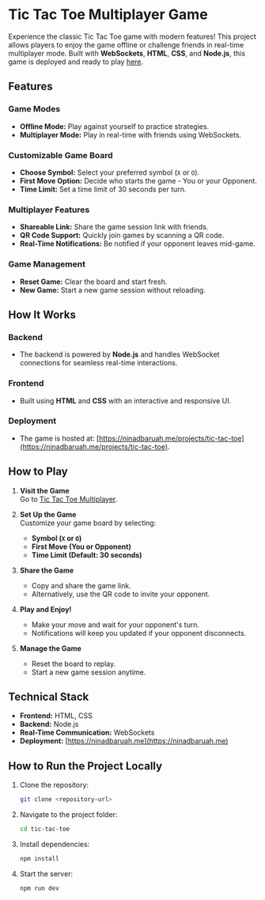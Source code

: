 # Tic Tac Toe Multiplayer Game

Experience the classic Tic Tac Toe game with modern features! This project allows players to enjoy the game offline or challenge friends in real-time multiplayer mode. Built with **WebSockets**, **HTML**, **CSS**, and **Node.js**, this game is deployed and ready to play [here](https://ninadbaruah.me/projects/tic-tac-toe).

## Features

### Game Modes

- **Offline Mode:** Play against yourself to practice strategies.
- **Multiplayer Mode:** Play in real-time with friends using WebSockets.

### Customizable Game Board

- **Choose Symbol:** Select your preferred symbol (`X` or `O`).
- **First Move Option:** Decide who starts the game - You or your Opponent.
- **Time Limit:** Set a time limit of 30 seconds per turn.

### Multiplayer Features

- **Shareable Link:** Share the game session link with friends.
- **QR Code Support:** Quickly join games by scanning a QR code.
- **Real-Time Notifications:** Be notified if your opponent leaves mid-game.

### Game Management

- **Reset Game:** Clear the board and start fresh.
- **New Game:** Start a new game session without reloading.

## How It Works

### Backend

- The backend is powered by **Node.js** and handles WebSocket connections for seamless real-time interactions.

### Frontend

- Built using **HTML** and **CSS** with an interactive and responsive UI.

### Deployment

- The game is hosted at: [https://ninadbaruah.me/projects/tic-tac-toe](https://ninadbaruah.me/projects/tic-tac-toe).

## How to Play

1. **Visit the Game**  
   Go to [Tic Tac Toe Multiplayer](https://ninadbaruah.me/projects/tic-tac-toe).
2. **Set Up the Game**  
   Customize your game board by selecting:

   - **Symbol (`X` or `O`)**
   - **First Move (You or Opponent)**
   - **Time Limit (Default: 30 seconds)**

3. **Share the Game**

   - Copy and share the game link.
   - Alternatively, use the QR code to invite your opponent.

4. **Play and Enjoy!**

   - Make your move and wait for your opponent's turn.
   - Notifications will keep you updated if your opponent disconnects.

5. **Manage the Game**
   - Reset the board to replay.
   - Start a new game session anytime.

## Technical Stack

- **Frontend:** HTML, CSS
- **Backend:** Node.js
- **Real-Time Communication:** WebSockets
- **Deployment:** [https://ninadbaruah.me](https://ninadbaruah.me)

## How to Run the Project Locally

1. Clone the repository:
   ```bash
   git clone <repository-url>
   ```
2. Navigate to the project folder:
    ```bash
    cd tic-tac-toe
    ```
3. Install dependencies:
    ```bash
    npm install
    ```
4. Start the server:
    ```bash
    npm run dev
    ````
